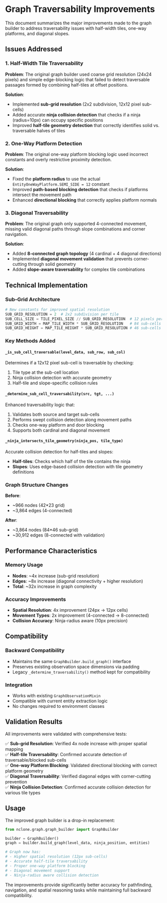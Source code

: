 # Graph Traversability Improvements

This document summarizes the major improvements made to the graph builder to address traversability issues with half-width tiles, one-way platforms, and diagonal slopes.

## Issues Addressed

### 1. Half-Width Tile Traversability
**Problem**: The original graph builder used coarse grid resolution (24x24 pixels) and simple edge-blocking logic that failed to detect traversable passages formed by combining half-tiles at offset positions.

**Solution**: 
- Implemented **sub-grid resolution** (2x2 subdivision, 12x12 pixel sub-cells)
- Added accurate **ninja collision detection** that checks if a ninja (radius=10px) can occupy specific positions
- Improved **half-tile geometry detection** that correctly identifies solid vs. traversable halves of tiles

### 2. One-Way Platform Detection
**Problem**: The original one-way platform blocking logic used incorrect constants and overly restrictive proximity detection.

**Solution**:
- Fixed the **platform radius** to use the actual `EntityOneWayPlatform.SEMI_SIDE = 12` constant
- Improved **path-based blocking detection** that checks if platforms intersect the movement path
- Enhanced **directional blocking** that correctly applies platform normals

### 3. Diagonal Traversability
**Problem**: The original graph only supported 4-connected movement, missing valid diagonal paths through slope combinations and corner navigation.

**Solution**:
- Added **8-connected graph topology** (4 cardinal + 4 diagonal directions)
- Implemented **diagonal movement validation** that prevents corner-cutting through solid geometry
- Added **slope-aware traversability** for complex tile combinations

## Technical Implementation

### Sub-Grid Architecture
```python
# New constants for improved spatial resolution
SUB_GRID_RESOLUTION = 2  # 2x2 subdivision per tile
SUB_CELL_SIZE = TILE_PIXEL_SIZE // SUB_GRID_RESOLUTION  # 12 pixels per sub-cell
SUB_GRID_WIDTH = MAP_TILE_WIDTH * SUB_GRID_RESOLUTION   # 84 sub-cells wide  
SUB_GRID_HEIGHT = MAP_TILE_HEIGHT * SUB_GRID_RESOLUTION # 46 sub-cells tall
```

### Key Methods Added

#### `_is_sub_cell_traversable(level_data, sub_row, sub_col)`
Determines if a 12x12 pixel sub-cell is traversable by checking:
1. Tile type at the sub-cell location
2. Ninja collision detection with accurate geometry
3. Half-tile and slope-specific collision rules

#### `_determine_sub_cell_traversability(src, tgt, ...)`
Enhanced traversability logic that:
1. Validates both source and target sub-cells
2. Performs swept collision detection along movement paths
3. Checks one-way platform and door blocking
4. Supports both cardinal and diagonal movement

#### `_ninja_intersects_tile_geometry(ninja_pos, tile_type)`
Accurate collision detection for half-tiles and slopes:
- **Half-tiles**: Checks which half of the tile contains the ninja
- **Slopes**: Uses edge-based collision detection with tile geometry definitions

### Graph Structure Changes

**Before**: 
- ~966 nodes (42*23 grid)
- ~3,864 edges (4-connected)

**After**:
- ~3,864 nodes (84*46 sub-grid) 
- ~30,912 edges (8-connected with validation)

## Performance Characteristics

### Memory Usage
- **Nodes**: ~4x increase (sub-grid resolution)
- **Edges**: ~8x increase (diagonal connectivity + higher resolution)
- **Total**: ~32x increase in graph complexity

### Accuracy Improvements
- **Spatial Resolution**: 4x improvement (24px → 12px cells)
- **Movement Types**: 2x improvement (4-connected → 8-connected)
- **Collision Accuracy**: Ninja-radius aware (10px precision)

## Compatibility

### Backward Compatibility
- Maintains the same `GraphBuilder.build_graph()` interface
- Preserves existing observation space dimensions via padding
- Legacy `_determine_traversability()` method kept for compatibility

### Integration
- Works with existing `GraphObservationMixin`
- Compatible with current entity extraction logic
- No changes required to environment classes

## Validation Results

All improvements were validated with comprehensive tests:

✅ **Sub-grid Resolution**: Verified 4x node increase with proper spatial mapping  
✅ **Half-tile Traversability**: Confirmed accurate detection of traversable/blocked sub-cells  
✅ **One-way Platform Blocking**: Validated directional blocking with correct platform geometry  
✅ **Diagonal Traversability**: Verified diagonal edges with corner-cutting prevention  
✅ **Ninja Collision Detection**: Confirmed accurate collision detection for various tile types  

## Usage

The improved graph builder is a drop-in replacement:

```python
from nclone.graph.graph_builder import GraphBuilder

builder = GraphBuilder()
graph = builder.build_graph(level_data, ninja_position, entities)

# Graph now has:
# - Higher spatial resolution (12px sub-cells)  
# - Accurate half-tile traversability
# - Proper one-way platform blocking
# - Diagonal movement support
# - Ninja-radius aware collision detection
```

The improvements provide significantly better accuracy for pathfinding, navigation, and spatial reasoning tasks while maintaining full backward compatibility.
